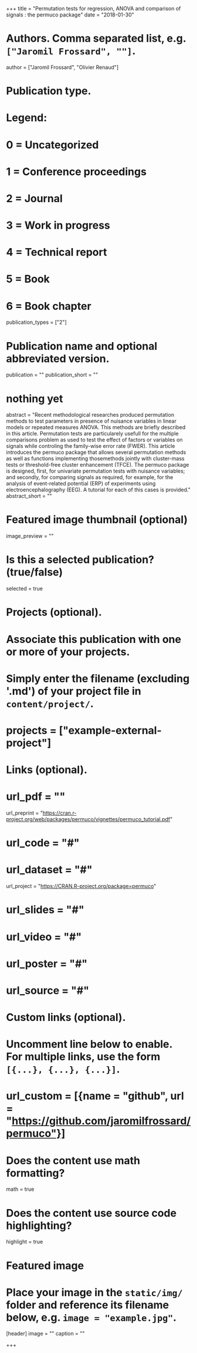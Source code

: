 +++
title = "Permutation tests for regression, ANOVA and comparison of signals : the permuco package"
date = "2018-01-30"

# Authors. Comma separated list, e.g. `["Jaromil Frossard", ""]`.
author = ["Jaromil Frossard", "Olivier Renaud"]

# Publication type.
# Legend:
# 0 = Uncategorized
# 1 = Conference proceedings
# 2 = Journal
# 3 = Work in progress
# 4 = Technical report
# 5 = Book
# 6 = Book chapter
publication_types = ["2"]

# Publication name and optional abbreviated version.
publication = ""
publication_short = ""

# nothing yet
abstract = "Recent methodological researches produced permutation methods to test parameters in presence of nuisance variables in linear models or repeated measures ANOVA. This methods are briefly described in this article. Permutation tests are particularely usefull for the multiple comparisons problem as used to test the effect of factors or variables on signals while controling the family-wise error rate (FWER). This article introduces the permuco package that allows several permutation methods as well as functions implementing thosemethods jointly with cluster-mass tests or threshold-free cluster enhancement (TFCE). The permuco package is designed, first, for univariate permutation tests with nuisance variables; and secondly, for comparing signals as required, for example, for the analysis of event-related potential (ERP) of experiments using electroencephalography (EEG). A tutorial for each of this cases is provided."
abstract_short = ""

# Featured image thumbnail (optional)
image_preview = ""

# Is this a selected publication? (true/false)
selected = true

# Projects (optional).
#   Associate this publication with one or more of your projects.
#   Simply enter the filename (excluding '.md') of your project file in `content/project/`.
# projects = ["example-external-project"]

# Links (optional).
# url_pdf = ""
url_preprint = "https://cran.r-project.org/web/packages/permuco/vignettes/permuco_tutorial.pdf"
# url_code = "#"
# url_dataset = "#"
url_project = "https://CRAN.R-project.org/package=permuco"
# url_slides = "#"
# url_video = "#"
# url_poster = "#"
# url_source = "#"

# Custom links (optional).
#   Uncomment line below to enable. For multiple links, use the form `[{...}, {...}, {...}]`.
# url_custom = [{name = "github", url = "https://github.com/jaromilfrossard/permuco"}]

# Does the content use math formatting?
math = true

# Does the content use source code highlighting?
highlight = true

# Featured image
# Place your image in the `static/img/` folder and reference its filename below, e.g. `image = "example.jpg"`.
[header]
image = ""
caption = ""

+++


